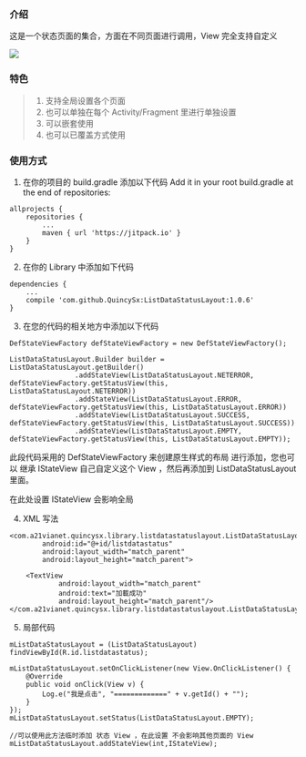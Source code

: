 ### 介绍
这是一个状态页面的集合，方面在不同页面进行调用，View 完全支持自定义
    
![](demodata/example1.gif)

### 特色
> 1. 支持全局设置各个页面
> 1. 也可以单独在每个 Activity/Fragment 里进行单独设置
> 1. 可以嵌套使用
> 1. 也可以已覆盖方式使用
      
### 使用方式
1. 在你的项目的 build.gradle 添加以下代码
Add it in your root build.gradle at the end of repositories:
```
allprojects {
	repositories {
		...
		maven { url 'https://jitpack.io' }
	}
}
```

2. 在你的 Library 中添加如下代码
```
dependencies {
	...
	compile 'com.github.QuincySx:ListDataStatusLayout:1.0.6'
}
```

3. 在您的代码的相关地方中添加以下代码

```
DefStateViewFactory defStateViewFactory = new DefStateViewFactory();

ListDataStatusLayout.Builder builder = ListDataStatusLayout.getBuilder()
                .addStateView(ListDataStatusLayout.NETERROR, defStateViewFactory.getStatusView(this, ListDataStatusLayout.NETERROR))
                .addStateView(ListDataStatusLayout.ERROR, defStateViewFactory.getStatusView(this, ListDataStatusLayout.ERROR))
                .addStateView(ListDataStatusLayout.SUCCESS, defStateViewFactory.getStatusView(this, ListDataStatusLayout.SUCCESS))
                .addStateView(ListDataStatusLayout.EMPTY, defStateViewFactory.getStatusView(this, ListDataStatusLayout.EMPTY));
```
此段代码采用的 DefStateViewFactory 来创建原生样式的布局 进行添加，您也可以 继承 IStateView 自己自定义这个 View ，然后再添加到 ListDataStatusLayout 里面。

在此处设置 IStateView 会影响全局

4. XML 写法

```
<com.a21vianet.quincysx.library.listdatastatuslayout.ListDataStatusLayout
        android:id="@+id/listdatastatus"
        android:layout_width="match_parent"
        android:layout_height="match_parent">

    <TextView
            android:layout_width="match_parent"
            android:text="加載成功"
            android:layout_height="match_parent"/>
</com.a21vianet.quincysx.library.listdatastatuslayout.ListDataStatusLayout>

```

5. 局部代码

```
mListDataStatusLayout = (ListDataStatusLayout) findViewById(R.id.listdatastatus);

mListDataStatusLayout.setOnClickListener(new View.OnClickListener() {
    @Override
    public void onClick(View v) {
        Log.e("我是点击", "=============" + v.getId() + "");
    }
});
mListDataStatusLayout.setStatus(ListDataStatusLayout.EMPTY);
        
//可以使用此方法临时添加 状态 View ，在此设置 不会影响其他页面的 View
mListDataStatusLayout.addStateView(int,IStateView);
```
